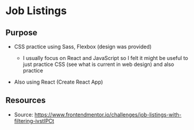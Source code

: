 # Job Listings

## Purpose

* CSS practice using Sass, Flexbox (design was provided)
   * I usually focus on React and JavaScript so I felt it might be useful to just practice CSS (see what is current in web design) and also practice 

* Also using React (Create React App)

## Resources

* Source: https://www.frontendmentor.io/challenges/job-listings-with-filtering-ivstIPCt
